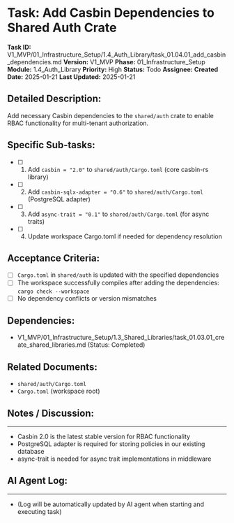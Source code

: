 # Task: Add Casbin Dependencies to Shared Auth Crate

**Task ID:** V1_MVP/01_Infrastructure_Setup/1.4_Auth_Library/task_01.04.01_add_casbin_dependencies.md
**Version:** V1_MVP
**Phase:** 01_Infrastructure_Setup
**Module:** 1.4_Auth_Library
**Priority:** High
**Status:** Todo
**Assignee:**
**Created Date:** 2025-01-21
**Last Updated:** 2025-01-21

## Detailed Description:
Add necessary Casbin dependencies to the `shared/auth` crate to enable RBAC functionality for multi-tenant authorization.

## Specific Sub-tasks:
- [ ] 1. Add `casbin = "2.0"` to `shared/auth/Cargo.toml` (core casbin-rs library)
- [ ] 2. Add `casbin-sqlx-adapter = "0.6"` to `shared/auth/Cargo.toml` (PostgreSQL adapter)
- [ ] 3. Add `async-trait = "0.1"` to `shared/auth/Cargo.toml` (for async traits)
- [ ] 4. Update workspace Cargo.toml if needed for dependency resolution

## Acceptance Criteria:
- [ ] `Cargo.toml` in `shared/auth` is updated with the specified dependencies
- [ ] The workspace successfully compiles after adding the dependencies: `cargo check --workspace`
- [ ] No dependency conflicts or version mismatches

## Dependencies:
- V1_MVP/01_Infrastructure_Setup/1.3_Shared_Libraries/task_01.03.01_create_shared_libraries.md (Status: Completed)

## Related Documents:
- `shared/auth/Cargo.toml`
- `Cargo.toml` (workspace root)

## Notes / Discussion:
---
* Casbin 2.0 is the latest stable version for RBAC functionality
* PostgreSQL adapter is required for storing policies in our existing database
* async-trait is needed for async trait implementations in middleware

## AI Agent Log:
---
* (Log will be automatically updated by AI agent when starting and executing task)